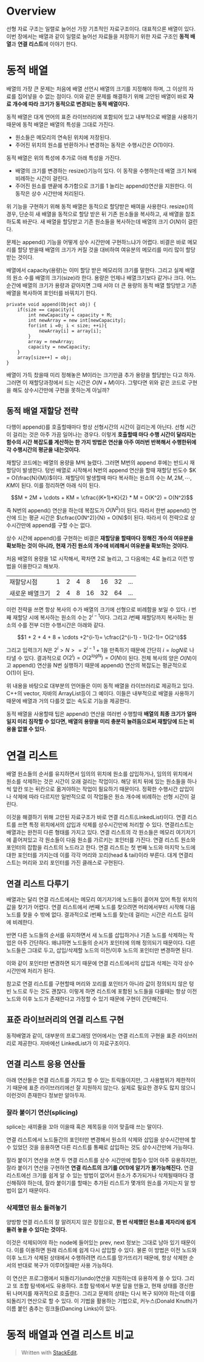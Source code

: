 # Overview

선형 자료 구조는 일렬로 늘어선 가장 기초적인 자료구조이다. 대표적으론 배열이 있다. 이번 장에서는 배열과 같이 일렬로 늘어선 자료들을 저장하기 위한 자료 구조인 **동적 배열**과 **연결 리스트**에 이야기 한다.

# 동적 배열

배열의 가장 큰 문제는 처음에 배열 선언시 배열의 크기를 지정해야 하며, 그 이상의 자료를 집어넣을 수 없는 점이다. 이와 같은 문제를 해결하기 위해 고안된 배열이 바로 **자료 개수에 따라 크기가 동적으로 변경되는 동적 배열이다.**  

동적 배열은 대게 언어의 표준 라이브러리에 포함되어 있고 내부적으로 배열을 사용하기 때문에 동적 배열은 배열의 특성을 그대로 가진다. 

* 원소들은 메모리의 연속된 위치에 저장된다.
* 주어진 위치의 원소를 반환하거나 변경하는 동작은 수행시간은 $O(1)$이다.

동적 배열은 위의 특성에 추가로 아래 특성을 가진다. 

* 배열의 크기를 변경하는 resize()기능이 있다. 이 동작을 수행하는데 배열 크기 N에 비례하는 시간이 걸린다.
* 주어진 원소를 맨끝에 추가함으로 크기를 1 늘리는 append()연산을 지원한다. 이 동작은 상수 시간만에 처리된다. 

위 기능을 구현하기 위해 동적 배열은 동적으로 할당받은 배여을 사용한다. resize()의 경우, 단순히 새 배열을 동적으로 할당 받은 뒤 기존 원소들을 복사하고, 새 배열을 참조하도록 바꾼다. 새 배열을 할당받고 기존 원소들을 복사하는데 배열의 크기 $O(N)$이 걸린다. 

문제는 append() 기능을 어떻게 상수 시간만에 구현하느냐가 어렵다. 비결은 바로 메모리를 할당 받을때 배열의 크기가 커질 것을 대비하여 여유분의 메모리를 미리 많이 할당받는 것이다.

배열에서 capacity(용량)는 이미 할당 받은 메모리의 크기를 말한다. 그리고 실제 배열의 원소 수를 배열의 크기(size)라 한다. 용량은 언제나 배열크기보다 같거나 크다. 어느 순간에 배열의 크기가 용량과 같아지면 그때 서야 더 큰 용량의 동적 배열 할당받고 기존 배열을 복사하여 포인터를 바꿔치기 한다. 

```
private void append(Object obj) {
	if(size == capacity){
		int newCapacity = capacity + M;
		int newArray = new int[newCapacity];
		for(int i =0; i < size; ++i){
			newArray[i] = array[i];
		}
		array = newArray;
		capacity = newCapacity;
	}
	array[size++] = obj;
}
```

배열이 가득 찼을때 미리 정해놓은 M이라는 크기만큼 추가 용량을 할당받는 다고 하자. 그러면 이 재할당과정에서 드는 시간은 $O(N+M)$이다. 그렇다면 위와 같은 코드로 구현을 해도 상수시간만에 구현을 못하는게 아닐까?

## 동적 배열 재할당 전략

다행이 append()를 호출할때마다 항상 선형시간의 시간이 걸리는게 아닌다. 선형 시간이 걸리는 것은 아주 가끔 일어나는 경우다. 이렇게 **호출할때 마다 수행 시간이 달라지는 함수의 시간 복잡도를 계산하는 한 가지 방법은 연산을 아주 여러번 반복해서 수행한뒤에 각 수행시간의 평균을 내는것이다.** 

재할당 코드에는 배열의 용량을 M씩 늘렸다. 그러면 M번의 append 후에는 반드시 재할당이 발생한다. 텅빈 배열로 시작해서 N번의 append 연산을 할때 재할당 빈도수 $K = O(\frac{N}{M})$이다. 재할당이 발생할때 마다 복사하는 원소의 수는 $M, 2M, \cdots, KM$이 된다. 이를 정리하면 아래 식이 된다.

$$M + 2M + \cdots + KM = \cfrac{(K+1)*K}{2} * M = O(K^2) = O(N^2)$$

즉 N번의 append() 연산을 하는데 복잡도가 $O(N^2)$이 된다. 따라서 한번 append() 연산에 드는 평균 시간은 $\cfrac{O(N^2)}{N} = O(N)$이 된다. 따라서 이 전략으로 상수시간만에 append를 구할 수는 없다. 

상수 시간에 append()를 구현하는 비결은 **재할당을 할때마다 정해진 개수의 여유분을 확보하는 것이 아니라, 현재 가진 원소의 개수에 비례해서 여유분을 확보하는 것이다.** 

처음 배열의 용량을 1로 시작해서, 꽉차면 2로 늘리고, 그 다음에는 4로 늘리고 이런 방법을 이용한다고 해보자. 

| |  |||||||
|--|--|--|--|--|--|--|--|
| 재할당시점 | 1 |2|4|8|16|32|...|2048|
| 새로운 배열크기  | 2|4|8|16|32|64|...|4096

이런 전략을 쓰면 항상 복사의 수가 배열의 크기에 선형으로 비례함을 보일 수 있다. $i$ 번째 재할당 시에 복사하는 원소의 수는 $2^{i-1}$이다. 그리고 $i$번째 재할당까지 복사하는 원소의 수를 전부 더한 수행시간은 아래와 같다.

$$1 + 2 + 4 + 8 + \cdots +2^{i-1}= \cfrac{2^{i-1} - 1}{2-1}= O(2^i)$$

그리고 입력크기 $N$은 $2^i > N >= 2^{i-1} + 1$을 만족하기 때문에 
간단히 $i = logN$로 나타낼 수 있다. 
결과적으로 $O(2^i) = O(2^{logN}) = O(N)$이 된다. 전체 복사의 양은 $O(N)$이고 append() 연산을 N번 실행하기 때문에 append() 연산의 복잡도는 평균적으로 O(1)이 된다. 

위 내용을 바탕으로 대부분의 언어들은 이미 동적 배열을 라이브러리로 제공하고 있다. C++의 vector, 자바의 ArrayList등이 그 예이다. 이들은 내부적으로 배열을 사용하기 때문에 배열과 거의 다를것 없는 속도로 기능을 제공한다. 

동적 배열을 사용할때 팁은 append() 연산을 여러번 수행할때 **배열의 최종 크기가 얼마일지 미리 짐작할 수 있다면, 배열의 용량을 미리 충분히 늘려둠으로써 재할당에 드는 비용을 없앨 수 있다.** 

# 연결 리스트

배열 원소들의 순서를 유지하면서 임의의 위치에 원소를 삽입하거나, 임의의 위치에서 원소를 삭제하는 것은 시간이 오래 걸리는 작업이다. 해당 위치 뒤에 있는 원소들을 하나씩 앞칸 또는 뒤칸으로 옮겨야하는 작업이 필요하기 때문이다. 정확한 수행시간 삽입이나 삭제에 따라 다르지만 일반적으로 이 작업들은 원소 개수에 비례하는 선형 시간이 걸린다. 

이것을 해결하기 위해 고안된 자료구조가 바로 연결 리스트(LinkedList)이다. 연결 리스트를 쓰면 특정 위치에서의 삽입과 삭제를 상수시간만에 처리할 수 있다. 연결리스트는 배열과는 완전히 다른 형태를 가지고 있다. 연결 리스트의 각 원소들은 메모리 여기저기에 흩어져있고 각 원소들이 다음 원소를 가르키는 포인터를 가진다.
연결 리스트 원소와 포인터의 잡합을 리스트의 노드라고 한다. 연결 리스트는 첫 번째 노드와 마지막 노드에 대한 포인터를 가지는데 이를 각각 머리와 꼬리(head & tail)이라 부른다. 대게 연결리스트는 머리와 꼬리 포인터를 가진 클래스로 구현된다.


## 연결 리스트 다루기

배열과는 달리 연결 리스트에서는 메모리 여기저기에 노드들이 흩어져 있어 특정 위치의 값을 찾기가 어렵다. 연결 리스트에서 i번째 노드를 찾으려면 머리에서부터 시작해 다음 노드를 찾을 수 밖에 없다. 결과적으로 i번째 노드를 찾는데 걸리는 시간은 리스트 길이에 비례한다. 

반면 다른 노드들의 순서를 유지하면서 새 노드를 삽입하거나 기존 노드를 삭제하는 작업은 아주 간단하다. 왜냐하면 노드들의 순서가 포인터에 의해 정의되기 때문이다. 다른 노드들은 그대로 두고, 삽입/삭제할 노드의 이전/이후 노드의 포인터만 변경하면 된다. 

이와 같이 포인터만 변경하면 되기 때문에 연결 리스트에서의 삽입과 삭제는 각각 상수 시간만에 처리가 된다. 

참고로 연결 리스트를 구현할때 머리와 꼬리를 포인터가 아니라 값이 정의되지 않은 텅 빈 노드로 두는 것도 괜찮다. 이렇게 하면 리스트에 포함된 노드들을 다룰때는 항상 이전 노드와 이후 노드가 존재한다고 가정할 수 있기 때문에 구현이 간단해진다. 

## 표준 라이브러리의 연결 리스트 구현

동적배열과 같이, 대부분의 프로그래밍 언어에서는 연결 리스트의 구현을 표준 라이브러리로 제공한다.  자바에선 LinkedList가 이 자료구조이다. 

## 연결 리스트 응용 연산들

아래 연산들은 연결 리스트를 가지고 할 수 있는 트릭들이지만, 그 사용범위가 제한적이기 때문에 표준 라이브러리에선 잘 지원하지 않는다. 실제로 필요한 경우도 많지 않으니 이런것이 존재한다 정보만 알아두자.

### 잘라 붙이기 연산(splicing)

splice는 새끼줄을 꼬아 이을때 혹은 제목등을 이어 맞출때 쓰는 말이다. 

연결 리스트에서 노드들간의 포인터만 변경해서 원소의 삭제와 삽입을 상수시간만에 할 수 있었던 것을 응용하면 다른 리스트를 통째로 삽입하는 것도 상수시간만에 가능하다. 

잘라 붙이기 연산을 쓰면 두 연결 리스트를 상수 시간만에 합칠수 있어 아주 유용하지만, 잘라 붙이기 연산을 구현하면 **연결 리스트의 크기를 $O(1)$에 알기가 불가능해진다.** 연결 리스트에선 크기를 쉽게 알 수 있는 방법이 없어서 원소가 추가되거나 삭제될때마다 갱신해줘야 하는데, 잘라 붙이기를 할때는 추가된 리스트가 몇개의 원소를 가지는지 알 방법이 없기 때문이다. 

### 삭제했던 원소 돌려놓기

양방향 연결 리스트의 잘 알려지지 않은 장점으로, **한 번 삭제했던 원소를 제자리에 쉽게 돌려 놓을 수 있다는 것이다.** 

이것은 삭제되어야 하는 node에 들어있는 prev, next 정보는 그대로 남아 있기 때문이다. 이를 이용하면 원래 리스트에 쉽게 다시 삽입할 수 있다. 물론 이 방법은 이전 노드와 이후 노드가 삭제된 상태에서 수행하려면 리스트를 망가뜨리기 때문에, 항상 삭제한 순서의 반대로 복구가 이루어질때만 사용 가능하다. 

이 연산은 프로그램에서 되돌리기(undo)연산을 지원하는데 유용하게 쓸 수 있다. 그리고 또 조합 탐색에서도 유용하다. 조합 탐색에서 부분 답을 만들고, 현재 상태를 갱신한뒤 나머지를 재귀적으로 호출한다. 그리고 문제의 상태는 다시 복구 되어야 하는데 이를 되돌리기 연산으로 할 수 있다. 이 기법을 활용하는 기법으로, 커누스(Donald Knuth)가 이름 붙인 춤추는 링크들(Dancing Links)이 있다. 

# 동적 배열과 연결 리스트 비교


 



> Written with [StackEdit](https://stackedit.io/).
<!--stackedit_data:
eyJoaXN0b3J5IjpbMTg0MjE5NTQyNywtMjI2ODM5MTM3LC0xMz
E2MzcwNjQ1LC0xNDM2MjgwMTk2LDEyOTMyODM0ODYsLTQ4MjIy
OTk2MSwyMTY2NTExODQsLTIxNDUxMDU3ODksLTg5OTQxODY1OS
wtMzI2NDE3NDIxLDMxMTIwMTM5NywtMTY2OTE1ODUxMiwtNjYw
NjE4MDI5LC0xMzM4MjYzODU1LDI5OTczOTYxMSw1MDc4MzM4OT
ksMTE4NTgyNzE5LC0xNjA2OTY3OCwzMDY4NjM0NzcsLTIwMzU5
NzU3NF19
-->